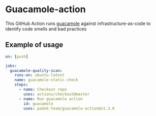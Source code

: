 # Guacamole-action

This GitHub Action runs [guacamole](https://github.com/padok-team/guacamole) against infrastructure-as-code to identify code smells and bad practices

## Example of usage

```yaml
on: [push]

jobs:
  guacamole-quality-scan:
    runs-on: ubuntu-latest
    name: guacamole-static-check
    steps:
      - name: Checkout repo
        uses: actions/checkout@master
      - name: Run guacamole action
        id: guacamole
        uses: padok-team/guacamole-action@v1.3.0
```
